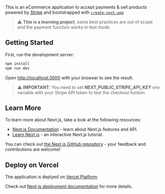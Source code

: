 This is an eCommerce application to accept payments & sell products powered by
[Stripe](https://stripe.com/it) and bootstrapped with
[`create-next-app`](https://github.com/vercel/next.js/tree/canary/packages/create-next-app)

> :warning: **This is a learning project**, some best practices are out of scope
> and the payment function works in test mode.

## Getting Started

First, run the development server:

```bash
npm install
npm run dev
```

Open [http://localhost:3000](http://localhost:3000) with your browser to see the
result.

> :warning: **IMPORTANT**: You need to set **NEXT_PUBLIC_STRIPE_API_KEY** env
> variable with your Stripe API token to test the checkout funtion.

## Learn More

To learn more about Next.js, take a look at the following resources:

- [Next.js Documentation](https://nextjs.org/docs) - learn about Next.js
  features and API.
- [Learn Next.js](https://nextjs.org/learn) - an interactive Next.js tutorial.

You can check out
[the Next.js GitHub repository](https://github.com/vercel/next.js/) - your
feedback and contributions are welcome!

## Deploy on Vercel

The application is deplyed on
[Vercel Platform](https://vercel.com/import?utm_medium=default-template&filter=next.js&utm_source=create-next-app&utm_campaign=create-next-app-readme)

Check out [Next.js deployment documentation](https://nextjs.org/docs/deployment)
for more details.
